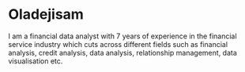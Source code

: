 # Oladejisam
I am a financial data analyst with 7 years of experience in the financial service industry which cuts across different fields such as financial analysis, credit analysis, data analysis, relationship management, data visualisation etc.  
